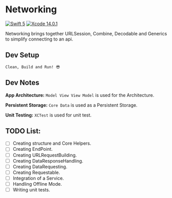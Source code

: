 # Networking
[![Swift 5](https://img.shields.io/badge/Swift-5-green.svg?style=flat)](https://swift.org/) [![Xcode 14.0.1](https://img.shields.io/badge/Xcode-14.0.1-blue)](https://developer.apple.com/documentation/xcode-release-notes/xcode-14_0_1-release-notes)

Networking brings together URLSession, Combine, Decodable and Generics to simplify connecting to an api.

## Dev Setup
`Clean, Build and Run! 😎`

## Dev Notes ##
**App Architecture:** `Model View View Model` is used for the Architecture.

**Persistent Storage:** `Core Data` is used as a Persistent Storage.

**Unit Testing:** `XCTest` is used for unit test.

## TODO List:
- [ ] Creating structure and Core Helpers.
- [ ] Creating EndPoint.
- [ ] Creating URLRequestBuilding.
- [ ] Creating DataResponseHandling.
- [ ] Creating DataRequesting.
- [ ] Creating Requestable.
- [ ] Integration of a Service.
- [ ] Handling Offline Mode.
- [ ] Writing unit tests.
